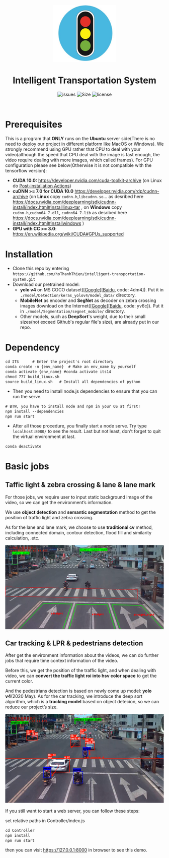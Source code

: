 <p align="center">
  <img src="./assets/icon.jpeg" height=180 width=200>
</p>

<h1 align="center">Intelligent Transportation System</h1>

<p align="center">
    <a href="https://github.com/Sh-Zh-7/intelligent-transportation-system/issues" style="text-decoration:none" >
        <img src="https://img.shields.io/github/issues/Sh-Zh-7/intelligent-transportation-system?color=orange" alt="issues"/>
    </a>
    <a href="https://github.com/Sh-Zh-7/ntelligent-transportation-system" style="text-decoration:none" >
        <img src="https://img.shields.io/github/repo-size/Sh-Zh-7/intelligent-transportation-system" alt="Size"/>
    </a>
  <a href="https://github.com/Sh-Zh-7/intelligent-transportation-system/blob/master/LICENSE" style="text-decoration:none">
        <img src="https://img.shields.io/github/license/Sh-Zh-7/intelligent-transportation-system" alt="license"/>
    </a>
</p>

</br>


# Prerequisites

This is a program that **ONLY** runs on the **Ubuntu** server side(There is no need to deploy our project in different platform like MacOS or Windows). We strongly recommend using GPU rather that CPU to deal with your video(although the speed that CPU deal with the image is fast enough, the video require dealing with more images, which called frames). For GPU configuration please see below(Otherwise it is not compatible with the tensorflow version):

- **CUDA 10.0:** https://developer.nvidia.com/cuda-toolkit-archive (on Linux do [Post-installation Actions](https://docs.nvidia.com/cuda/cuda-installation-guide-linux/index.html#post-installation-actions))
- **cuDNN >= 7.0 for CUDA 10.0** https://developer.nvidia.com/rdp/cudnn-archive (on **Linux** copy `cudnn.h`,`libcudnn.so`... as desribed here https://docs.nvidia.com/deeplearning/sdk/cudnn-install/index.html#installlinux-tar , on **Windows** copy `cudnn.h`,`cudnn64_7.dll`, `cudnn64_7.lib` as desribed here https://docs.nvidia.com/deeplearning/sdk/cudnn-install/index.html#installwindows )
- **GPU with CC >= 3.0**: https://en.wikipedia.org/wiki/CUDA#GPUs_supported

# Installation

- Clone this repo by entering `https://github.com/hoThanhThien/intelligent-transportation-system.git`
- Download our pretrained model:
  - **yolo v4** on MS COCO dataset([[Google](https://drive.google.com/file/d/1eHZahK3nOQSJPveFVUKIQXZflt1Tf0ig/view?usp=sharing)]\[[Baidu](https://pan.baidu.com/s/1yHq0TX3dj80WSTljup1MtA), code: 4dm4]). Put it in `./model/Detection/keras_yolov4/model_data/` directory.
  - **MobileNet** as encoder and **SegNet** as decoder on zebra crossing images download on the Internet([[Google](https://drive.google.com/file/d/10wvSYLTB39wKp3rSmBbfHPd93aVOjcJE/view?usp=sharing)]\[[Baidu](https://pan.baidu.com/s/19S4A1GnlzONcLxXsji-lzg), code: yv6c]). Put it in `./model/Segmentation/segnet_mobile/` directory.
  - Other models, such as **DeepSort**'s weight, due to their  small sizes(not exceed Github's regular file's size), are already put in our repo.

# Dependency
```shell
cd ITS		# Enter the project's root directory
conda create -n {env_name}	# Make an env_name by yourself
conda activate {env_name} #conda activate its14
chmod 777 build_linux.sh
source build_linux.sh	# Install all dependencies of python
```
- Then you need to install node.js dependencies to ensure that you can run the serve.

```shell
# BTW, you have to install node and npm in your OS at first!
npm install --dependencies
npm run start
```

- After all those procedure, you finally start a node serve. Try type `localhost:8080/` to see the result. Last but not least, don't forget to quit the virtual environment at last.

```shell
conda deactivate
```

# Basic jobs

## Taffic light & zebra crossing & lane & lane mark

For those jobs, we require user to input static background image of the video, so we can get the environment’s information.

We use **object detection** and **semantic segmentation** method to get the position of traffic light and zebra crossing.

As for the lane and lane mark, we choose to use **traditional cv** method, including connected domain, contour detection, flood fill and similarity calculation, .etc.

<img src="./assets/static_jobs.png">

## Car tracking & LPR & pedestrians detection

After get the environment information about the videos, we can do further jobs that require time context information of the video.

Before this, we get the position of the traffic light, and when dealing with video, we can **convert the traffic light roi into hsv color space** to get the current color.

And the pedestrians detection is based on newly come up model: **yolo v4**(2020 May). As for the car tracking, we introduce the deep sort algorithm, which is a **tracking model** based on object detecion, so we can reduce our project’s size.

<img src="./assets/dynamic_jobs.png">

If you still want to start a web server, you can follow these steps:

set relative paths in Controller/index.js

```shell
cd Controller
npm install
npm run start
```

then you can visit https://127.0.0.1:8000 in browser to see this demo.

